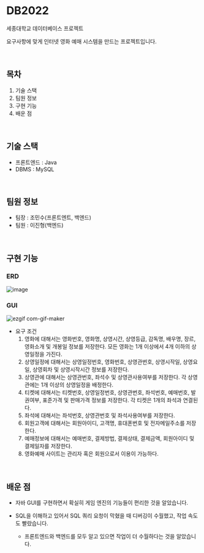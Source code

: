 # DB2022
  세종대학교 데이터베이스 프로젝트
  
  요구사항에 맞게 인터넷 영화 예매 시스템을 만드는 프로젝트입니다.

  <br/>
  
## 목차
  1. 기술 스택
  2. 팀원 정보
  2. 구현 기능
  4. 배운 점
  
  <br/>
  
## 기술 스택
  - 프론트엔드 : Java
  - DBMS : MySQL

  <br/>
  
## 팀원 정보
  - 팀장 : 조민수(프론트엔트, 백엔드)
  - 팀원 : 이진형(백엔드)
  
  <br/>
  
## 구현 기능
### ERD
![image](https://user-images.githubusercontent.com/40791869/215779482-77b0536b-6265-4cff-bbba-49643593a389.png)

### GUI
![ezgif com-gif-maker](https://user-images.githubusercontent.com/40791869/215779827-437e57bc-12e8-4967-a491-bd722df6dca1.gif)
    
  - 요구 조건
    1. 영화에 대해서는 영화번호, 영화명, 상영시간, 상영등급, 감독명, 배우명, 장르, 영화소개 및 개봉일 정보를 저장한다. 모든 영화는 1개 이상에서 4개 이하의 상영일정을 가진다.
    2. 상영일정에 대해서는 상영일정번호, 영화번호, 상영관번호, 상영시작일, 상영요일, 상영회차 및 상영시작시간 정보를 저장한다.
    3. 상영관에 대해서는 상영관번호, 좌석수 및 상영관사용여부를 저장한다. 각 상영관에는 1개 이상의 상영일정을 배정한다.
    4. 티켓에 대해서는 티켓번호, 상영일정번호, 상영관번호, 좌석번호, 예매번호, 발권여부, 표준가격 및 판매가격 정보를 저장한다. 각 티켓은 1개의 좌석과 연결된다.
    5. 좌석에 대해서는 좌석번호, 상영관번호 및 좌석사용여부를 저장한다.
    6. 회원고객에 대해서는 회원아이디, 고객명, 휴대폰번호 및 전자메일주소를 저장한다. 
    7. 예매정보에 대해서는 예매번호, 결제방법, 결제상태, 결제금액, 회원아이디 및  결제일자를 저장한다.
    8. 영화예매 사이트는 관리자 혹은 회원으로서 이용이 가능하다.
    
  <br/>
  
## 배운 점
  - 자바 GUI를 구현하면서 확실히 게임 엔진의 기능들이 편리한 것을 알았습니다.
    
  - SQL을 이해하고 있어서 SQL 쿼리 요청이 막혔을 때 디버깅이 수월했고, 작업 속도도 빨랐습니다.
    - 프론트엔드와 백엔드를 모두 알고 있으면 작업이 더 수월하다는 것을 알았습니다.
